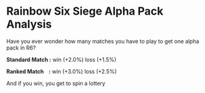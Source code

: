 # Rainbow Six Siege Alpha Pack Analysis

Have you ever wonder how many matches you have to play to get one alpha pack in R6?<br />

**Standard Match :**
win (+2.0%)
loss (+1.5%)<br />

**Ranked Match &nbsp;&nbsp;&nbsp;:**
win (+3.0%)
loss (+2.5%)<br />

And if you win, you get to spin a lottery
